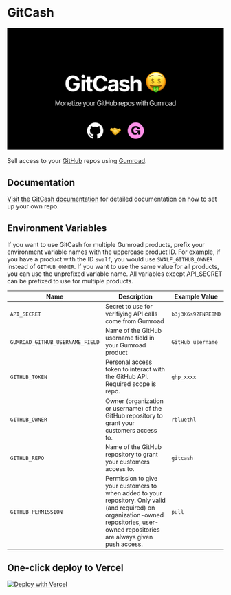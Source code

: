 # GitCash

![GitCash image](/public/og_image.png)

Sell access to your [GitHub](https://github.com) repos using [Gumroad](https://gumroad.com).

## Documentation

[Visit the GitCash documentation](https://devotedhq.notion.site/GitCash-8b521adfb597419f8c936f645ae468c9) for detailed documentation on how to set up your own repo.

## Environment Variables

If you want to use GitCash for multiple Gumroad products, prefix your environment variable names with the uppercase product ID. For example, if you have a product with the ID `swalf`, you would use `SWALF_GITHUB_OWNER` instead of `GITHUB_OWNER`. If you want to use the same value for all products, you can use the unprefixed variable name. All variables except API_SECRET can be prefixed to use for multiple products.

| Name                            | Description                                                                                                                                                                             | Example Value      |
| ------------------------------- | --------------------------------------------------------------------------------------------------------------------------------------------------------------------------------------- | ------------------ |
| `API_SECRET`                    | Secret to use for verifiying API calls come from Gumroad                                                                                                                                | `b3j3K6s92FNRE8MD` |
| `GUMROAD_GITHUB_USERNAME_FIELD` | Name of the GitHub username field in your Gumroad product                                                                                                                               | `GitHub username`  |
| `GITHUB_TOKEN`                  | Personal access token to interact with the GitHub API. Required scope is repo.                                                                                                          | `ghp_xxxx`         |
| `GITHUB_OWNER`                  | Owner (organization or username) of the GitHub repository to grant your customers access to.                                                                                            | `rbluethl`        |
| `GITHUB_REPO`                   | Name of the GitHub repository to grant your customers access to.                                                                                                                        | `gitcash`          |
| `GITHUB_PERMISSION`             | Permission to give your customers to when added to your repository. Only valid (and required) on organization-owned repositories, user-owned repositories are always given push access. | `pull`             |

## One-click deploy to Vercel

[![Deploy with Vercel](https://vercel.com/button)](https://vercel.com/new/clone?repository-url=https%3A%2F%2Fgithub.com%2Frbluethl%2Fgitcash&env=API_SECRET,GUMROAD_GITHUB_USERNAME_FIELD,GITHUB_TOKEN,GITHUB_OWNER,GITHUB_REPO)
